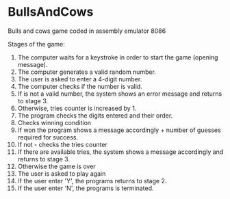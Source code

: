 # BullsAndCows
Bulls and cows game coded in assembly emulator 8086

Stages of the game:

1.  The computer waits for a keystroke in order to start the game (opening message).
2.  The computer generates a valid random number.
3.  The user is asked to enter a 4-digit number.
4.  The computer checks if the number is valid.
5.  If is not a valid number, the system shows an error message and returns to stage 3.
6.  Otherwise, tries counter is increased by 1.
7.  The program checks the digits entered and their order.
8.  Checks winning condition
9.  If won the program shows a message accordingly + number of guesses required for success.
10. If not - checks the tries counter
11. If there are available tries, the system shows a message accordingly and returns to stage 3.
12. Otherwise the game is over
13. The user is asked to play again
14. If the user enter 'Y', the programs returns to stage 2.
15. If the user enter 'N', the programs is terminated. 

